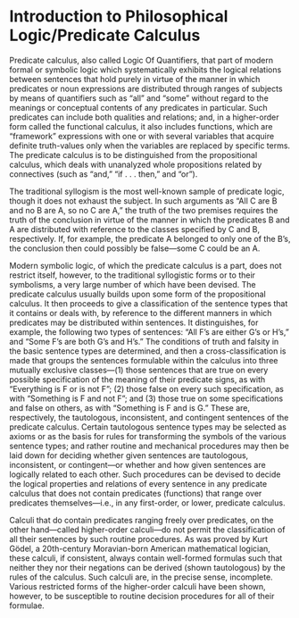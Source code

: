 # Introduction to Philosophical Logic/Predicate Calculus
Predicate calculus, also called Logic Of Quantifiers, that part of modern formal or symbolic logic which systematically exhibits the logical relations between sentences that hold purely in virtue of the manner in which predicates or noun expressions are distributed through ranges of subjects by means of quantifiers such as “all” and “some” without regard to the meanings or conceptual contents of any predicates in particular. Such predicates can include both qualities and relations; and, in a higher-order form called the functional calculus, it also includes functions, which are “framework” expressions with one or with several variables that acquire definite truth-values only when the variables are replaced by specific terms. The predicate calculus is to be distinguished from the propositional calculus, which deals with unanalyzed whole propositions related by connectives (such as “and,” “if . . . then,” and “or”).

The traditional syllogism is the most well-known sample of predicate logic, though it does not exhaust the subject. In such arguments as “All C are B and no B are A, so no C are A,” the truth of the two premises requires the truth of the conclusion in virtue of the manner in which the predicates B and A are distributed with reference to the classes specified by C and B, respectively. If, for example, the predicate A belonged to only one of the B’s, the conclusion then could possibly be false—some C could be an A.

Modern symbolic logic, of which the predicate calculus is a part, does not restrict itself, however, to the traditional syllogistic forms or to their symbolisms, a very large number of which have been devised. The predicate calculus usually builds upon some form of the propositional calculus. It then proceeds to give a classification of the sentence types that it contains or deals with, by reference to the different manners in which predicates may be distributed within sentences. It distinguishes, for example, the following two types of sentences: “All F’s are either G’s or H’s,” and “Some F’s are both G’s and H’s.” The conditions of truth and falsity in the basic sentence types are determined, and then a cross-classification is made that groups the sentences formulable within the calculus into three mutually exclusive classes—(1) those sentences that are true on every possible specification of the meaning of their predicate signs, as with “Everything is F or is not F”; (2) those false on every such specification, as with “Something is F and not F”; and (3) those true on some specifications and false on others, as with “Something is F and is G.” These are, respectively, the tautologous, inconsistent, and contingent sentences of the predicate calculus. Certain tautologous sentence types may be selected as axioms or as the basis for rules for transforming the symbols of the various sentence types; and rather routine and mechanical procedures may then be laid down for deciding whether given sentences are tautologous, inconsistent, or contingent—or whether and how given sentences are logically related to each other. Such procedures can be devised to decide the logical properties and relations of every sentence in any predicate calculus that does not contain predicates (functions) that range over predicates themselves—i.e., in any first-order, or lower, predicate calculus.

Calculi that do contain predicates ranging freely over predicates, on the other hand—called higher-order calculi—do not permit the classification of all their sentences by such routine procedures. As was proved by Kurt Gödel, a 20th-century Moravian-born American mathematical logician, these calculi, if consistent, always contain well-formed formulas such that neither they nor their negations can be derived (shown tautologous) by the rules of the calculus. Such calculi are, in the precise sense, incomplete. Various restricted forms of the higher-order calculi have been shown, however, to be susceptible to routine decision procedures for all of their formulae.
